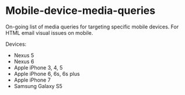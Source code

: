 # Mobile-device-media-queries
On-going list of media queries for targeting specific mobile devices. For HTML email visual issues on mobile.

Devices:
  - Nexus 5
  - Nexus 6
  - Apple iPhone 3, 4, 5
  - Apple iPhone 6, 6s, 6s plus
  - Apple iPhone 7
  - Samsung Galaxy S5
